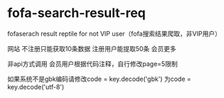 # fofa-search-result-req
fofaserach result reptile for not VIP user（fofa搜索结果爬取，非VIP用户）

网站
  不注册只能获取10条数据
  注册用户能提取50条
  会员更多

非api方式调用
会员用户根据代码注释，自行修改page=5限制

如果系统不是gbk编码请修改code = key.decode('gbk') 为code = key.decode('utf-8')
